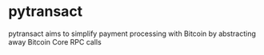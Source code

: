 # pytransact
pytransact aims to simplify payment processing with Bitcoin by abstracting away Bitcoin Core RPC calls
